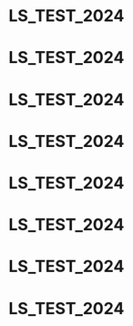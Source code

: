 # LS_TEST_2024
# LS_TEST_2024
# LS_TEST_2024
# LS_TEST_2024
# LS_TEST_2024
# LS_TEST_2024
# LS_TEST_2024
# LS_TEST_2024
